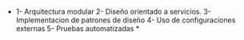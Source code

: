 * 1- Arquitectura modular
  2- Diseño orientado a servicios.
  3- Implementacion de patrones de diseño
  4- Uso de configuraciones externas
  5- Pruebas automatizadas *
  